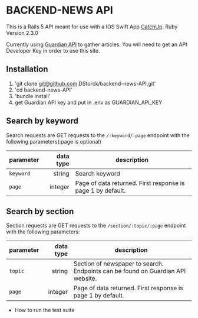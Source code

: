 # BACKEND-NEWS API

This is a Rails 5 API meant for use with a IOS Swift App [CatchUp](https://github.com/DStorck/SwiftNewsApp).
Ruby Version 2.3.0

Currently using [Guardian API](http://open-platform.theguardian.com/) to gather articles.  You will need to get an API Developer Key in order to use this site.

## Installation

1. 'git clone git@github.com:DStorck/backend-news-API.git'
2. 'cd backend-news-API'
3. 'bundle install'
4. get Guardian API key and put in .env as GUARDIAN_API_KEY


## Search by keyword
Search requests are GET requests to the `/:keyword/:page` endpoint with the
following parameters(:page is optional)

| parameter   | data type | description |
|-------------|----------:|-------------|
| `keyword`   | string    | Search keyword |
| `page`      | integer   | Page of data returned. First response is page 1 by default. |

## Search by section
Section requests are GET requests to the `/section/:topic/:page` endpoint with the
following parameters:

| parameter   | data type | description |
|-------------|----------:|-------------|
| `topic`     | string    | Section of newspaper to search. Endpoints can be found on Guardian API website. |
| `page`      | integer   | Page of data returned. First response is page 1 by default. |






















* How to run the test suite
